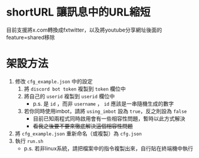 # shortURL 讓訊息中的URL縮短

目前支援將x.com轉換成fxtwitter，以及將youtube分享網址後面的feature=shared移除

# 架設方法

1. 修改 `cfg_example.json` 中的設定
	1. 將 `discord bot token` 複製到 `token` 欄位中
	1. 將自己的 `userid` 複製到 `userid` 欄位中
		- p.s. 是 `id` ，而非 `username` ， `id` 應該是一串隨機生成的數字
	1. 若你同時使用imbot，請將 `using_imbot` 設為 `true`，反之則設為 `false`
		- 目前已知兩程式同時啟用會有一些相容性問題，暫時以此方式解決
		- ~~看我之後要不要來徹底解決這個相容性問題~~
1. 將 `cfg_example.json` 重新命名（或複製）為 `cfg.json`
1. 執行 `run.sh`
	- p.s. 若非linux系統，請把檔案中的指令複製出來，自行貼在終端機中執行
